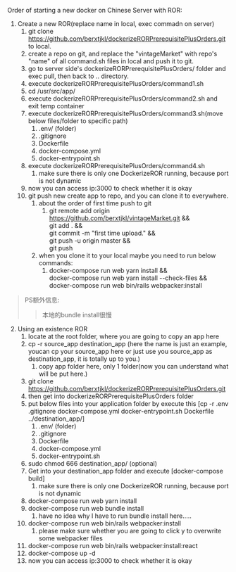 Order of starting a new docker on Chinese Server with ROR:
1. Create a new ROR(replace name in local, exec commadn on server)
    1. git clone https://github.com/berxtjkl/dockerizeRORPrerequisitePlusOrders.git to local.
    2. create a repo on git, and replace the "vintageMarket" with repo's "name" of all command.sh files in local and push it to git.
    3. go to server side's dockerizeRORPrerequisitePlusOrders/ folder and exec pull, then back to .. directory.
    4. execute dockerizeRORPrerequisitePlusOrders/command1.sh
    5. cd /usr/src/app/
    6. execute dockerizeRORPrerequisitePlusOrders/command2.sh and exit temp container
    7. execute dockerizeRORPrerequisitePlusOrders/command3.sh(move below files/folder to specific path)
        1. .env/ (folder)
        2. .gitignore
        3. Dockerfile
        4. docker-compose.yml
        5. docker-entrypoint.sh
    8. execute dockerizeRORPrerequisitePlusOrders/command4.sh
        1. make sure there is only one DockerizeROR running, because port is not dynamic
    9. now you can access ip:3000 to check whether it is okay
    10. git push new create app to repo, and you can clone it to everywhere.
        1. about the order of first time push to git
            1. git remote add origin https://github.com/berxtjkl/vintageMarket.git && \
            git add . && \
            git commit -m "first time upload." && \
            git push -u origin master && \
            git push
        2. when you clone it to your local maybe you need to run below commands:
            1. docker-compose run web yarn install  && \
            docker-compose run web yarn install --check-files && \
            docker-compose run web bin/rails webpacker:install

> PS额外信息:
>> 本地的bundle install很慢


2. Using an existence ROR
    1. locate at the root folder, where you are going to copy an app here
    2. cp -r source_app destination_app (here the name is just an example, youcan cp your source_app here or just use you source_app as destination_app, it is totally up to you.)
        1. copy app folder here, only 1 folder(now you can understand what will be put here.)
    3. git clone https://github.com/berxtjkl/dockerizeRORPrerequisitePlusOrders.git
    4. then get into dockerizeRORPrerequisitePlusOrders folder
    5. put below files into your application folder by execute this [cp -r .env .gitignore docker-compose.yml docker-entrypoint.sh Dockerfile ../destination_app/]
        1. .env/ (folder)
        2. .gitignore
        3. Dockerfile
        4. docker-compose.yml
        5. docker-entrypoint.sh
    6. sudo chmod 666 destination_app/ (optional)
    7. Get into your destination_app folder and execute [docker-compose build]
        1. make sure there is only one DockerizeROR running, because port is not dynamic
    8. docker-compose run web yarn install
    9. docker-compose run web bundle install
        1. have no idea why I have to run bundle install here.....
    10. docker-compose run web bin/rails webpacker:install
        1. please make sure whether you are going to click y to overwrite some webpacker files
    11. docker-compose run web bin/rails webpacker:install:react
    12. docker-compose up -d 
    13. now you can access ip:3000 to check whether it is okay